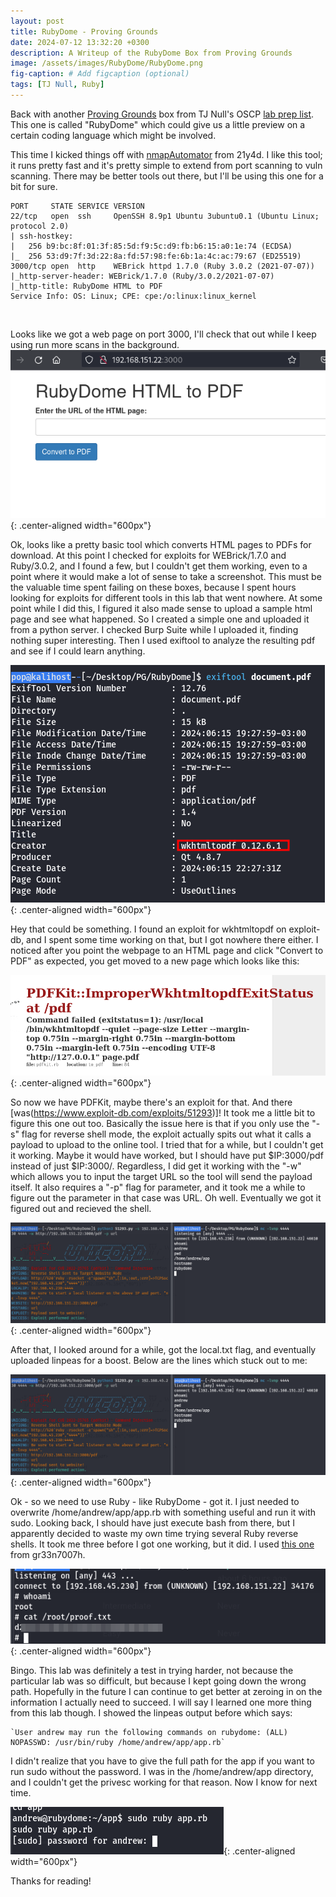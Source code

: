 ```yaml
---
layout: post
title: RubyDome - Proving Grounds
date: 2024-07-12 13:32:20 +0300
description: A Writeup of the RubyDome Box from Proving Grounds
image: /assets/images/RubyDome/RubyDome.png
fig-caption: # Add figcaption (optional)
tags: [TJ Null, Ruby]
---
```


Back with another [Proving Grounds](https://www.offsec.com/labs/) box from TJ Null's OSCP [lab prep list](https://docs.google.com/spreadsheets/u/1/d/1dwSMIAPIam0PuRBkCiDI88pU3yzrqqHkDtBngUHNCw8/htmlview#). This one is called "RubyDome" which could give us a little preview on a certain coding language which might be involved.  

This time I kicked things off with [nmapAutomator](https://github.com/21y4d/nmapAutomator) from 21y4d. I like this tool; it runs pretty fast and it's pretty simple to extend from port scanning to vuln scanning. There may be better tools out there, but I'll be using this one for a bit for sure. 

    PORT     STATE SERVICE VERSION
    22/tcp   open  ssh     OpenSSH 8.9p1 Ubuntu 3ubuntu0.1 (Ubuntu Linux; protocol 2.0)
    | ssh-hostkey: 
    |   256 b9:bc:8f:01:3f:85:5d:f9:5c:d9:fb:b6:15:a0:1e:74 (ECDSA)
    |_  256 53:d9:7f:3d:22:8a:fd:57:98:fe:6b:1a:4c:ac:79:67 (ED25519)
    3000/tcp open  http    WEBrick httpd 1.7.0 (Ruby 3.0.2 (2021-07-07))
    |_http-server-header: WEBrick/1.7.0 (Ruby/3.0.2/2021-07-07)
    |_http-title: RubyDome HTML to PDF
    Service Info: OS: Linux; CPE: cpe:/o:linux:linux_kernel

<br>

Looks like we got a web page on port 3000, I'll check that out while I keep using run more scans in the background. 
<br>
![RubyDome Proof](/assets/images/RubyDome/RubyDome.png){: .center-aligned width="600px"}

Ok, looks like a pretty basic tool which converts HTML pages to PDFs for download. At this point I checked for exploits for WEBrick/1.7.0 and Ruby/3.0.2, and I found a few, but I couldn't get them working, even to a point where it would make a lot of sense to take a screenshot. This must be the valuable time spent failing on these boxes, because I spent hours looking for exploits for different tools in this lab that went nowhere. At some point while I did this, I figured it also made sense to upload a sample html page and see what happened. So I created a simple one and uploaded it from a python server. I checked Burp Suite while I uploaded it, finding nothing super interesting. Then I used exiftool to analyze the resulting pdf and see if I could learn anything. 


![RubyDome Proof](/assets/images/RubyDome/exiftool.png){: .center-aligned width="600px"}

Hey that could be something. I found an exploit for wkhtmltopdf on exploit-db, and I spent some time working on that, but I got nowhere there either. I noticed after you point the webpage to an HTML page and click "Convert to PDF" as expected, you get moved to a new page which looks like this:

![RubyDome Proof](/assets/images/RubyDome/pdfkit.png){: .center-aligned width="600px"}

So now we have PDFKit, maybe there's an exploit for that. And there [was(https://www.exploit-db.com/exploits/51293)]! It took me a little bit to figure this one out too. Basically the issue here is that if you only use the "-s" flag for reverse shell mode, the exploit actually spits out what it calls a payload to upload to the online tool. I tried that for a while, but I couldn't get it working. Maybe it would have worked, but I should have put $IP:3000/pdf instead of just $IP:3000/. Regardless, I did get it working with the "-w" which allows you to input the target URL so the tool will send the payload itself. It also requires a "-p" flag for parameter, and it took me a while to figure out the parameter in that case was URL. Oh well. Eventually we got it figured out and recieved the shell. 

![RubyDome Proof](/assets/images/RubyDome/shell_caught.png){: .center-aligned width="600px"}

After that, I looked around for a while, got the local.txt flag, and eventually uploaded linpeas for a boost. Below are the lines which stuck out to me:

![RubyDome Proof](/assets/images/RubyDome/shell_caught.png){: .center-aligned width="600px"}

Ok - so we need to use Ruby - like RubyDome - got it. I just needed to overwrite /home/andrew/app/app.rb with something useful and run it with sudo. Looking back, I should have just execute bash from there, but I apparently decided to waste my own time trying several Ruby reverse shells. It took me three before I got one working, but it did. I used [this one](https://gist.github.com/gr33n7007h/c8cba38c5a4a59905f62233b36882325) from gr33n7007h. 

![RubyDome Proof](/assets/images/RubyDome/proof.png){: .center-aligned width="600px"}

Bingo. This lab was definitely a test in trying harder, not because the particular lab was so difficult, but because I kept going down the wrong path. Hopefully in the future I can continue to get better at zeroing in on the information I actually need to succeed. I will say I learned one more thing from this lab though. I showed the linpeas output before which says:

    `User andrew may run the following commands on rubydome: (ALL) NOPASSWD: /usr/bin/ruby /home/andrew/app/app.rb`

I didn't realize that you have to give the full path for the app if you want to run sudo without the password. I was in the /home/andrew/app directory, and I couldn't get the privesc working for that reason. Now I know for next time. 

![RubyDome Proof](/assets/images/RubyDome/valuable.png){: .center-aligned width="600px"}

Thanks for reading!